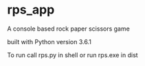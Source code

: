 # rps_app
A console based rock paper scissors game

built with Python version 3.6.1

To run call rps.py in shell or run rps.exe in dist
